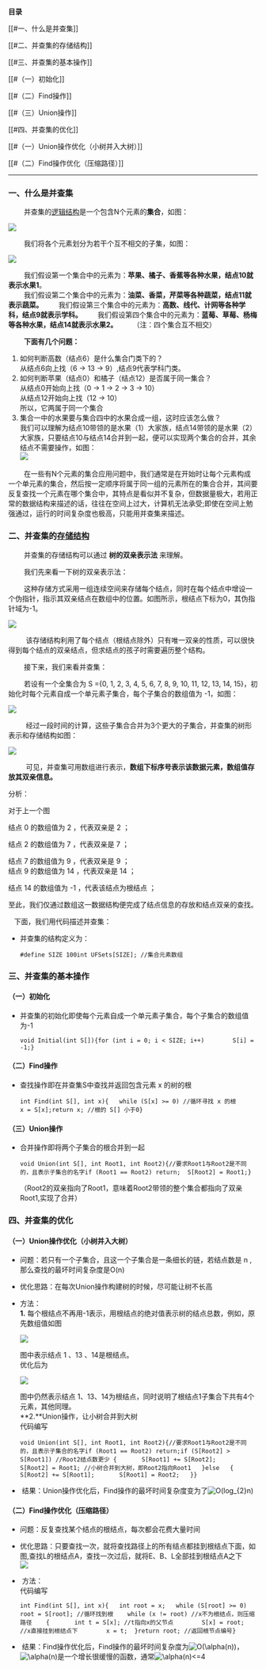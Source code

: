 
**目录**

[[#一、什么是并查集]]

[[#二、并查集的存储结构]]

[[#三、并查集的基本操作]]

[[#（一）初始化]]

[[#（二）Find操作]]

[[#（三）Union操作]]

[[#四、并查集的优化]]

[[#（一）Union操作优化（小树并入大树）]]

[[#（二）Find操作优化（压缩路径）]]

---

### 一、什么是并查集

        并查集的[逻辑结构](https://so.csdn.net/so/search?q=%E9%80%BB%E8%BE%91%E7%BB%93%E6%9E%84&spm=1001.2101.3001.7020)是一个包含N个元素的**集合**，如图：

![](https://i-blog.csdnimg.cn/blog_migrate/cb9e906334ed63191f06b76aef2ab6f7.png)

        我们将各个元素划分为若干个互不相交的子集，如图：

![](https://i-blog.csdnimg.cn/blog_migrate/5a4ac4abefd95e1cc1927cbecd26eee8.png)

        我们假设第一个集合中的元素为：**苹果、橘子、香蕉等各种水果，结点10就表示水果1**。  
        我们假设第二个集合中的元素为：**油菜、香菜，芹菜等各种蔬菜，结点11就表示蔬菜。**        我们假设第三个集合中的元素为：**高数、线代、计网等各种学科，结点9就表示学科。**        我们假设第四个集合中的元素为：**蓝莓、草莓、杨梅等各种水果，结点14就表示水果2。**        （注：四个集合互不相交）

        **下面有几个问题：**

1. 如何判断高数（结点6）是什么集合门类下的？  
    从结点6向上找（6 -> 13 -> 9）,结点9代表学科门类。
2. 如何判断苹果（结点0）和橘子（结点12）是否属于同一集合？  
    从结点0开始向上找（0 -> 1 -> 2 -> 3 -> 10）  
    从结点12开始向上找（12 -> 10）  
    所以，它两属于同一个集合
3. 集合一中的水果要与集合四中的水果合成一组，这时应该怎么做？  
    我们可以理解为结点10带领的是水果（1）大家族，结点14带领的是水果（2）大家族，只要结点10与结点14合并到一起，便可以实现两个集合的合并，其余结点不需要操作，如图：  
    ![](https://i-blog.csdnimg.cn/blog_migrate/78abf2806c110d1a5fb315623f97360b.gif)

        在一些有N个元素的集合应用问题中，我们通常是在开始时让每个元素构成一个单元素的集合，然后按一定顺序将属于同一组的元素所在的集合合并，其间要反复查找一个元素在哪个集合中，其特点是看似并不复杂，但数据量极大，若用正常的数据结构来描述的话，往往在空间上过大，计算机无法承受;即使在空间上勉强通过，运行的时间复杂度也极高，只能用并查集来描述。

### 二、并查集的[存储结构](https://so.csdn.net/so/search?q=%E5%AD%98%E5%82%A8%E7%BB%93%E6%9E%84&spm=1001.2101.3001.7020)

        并查集的存储结构可以通过 **树的双亲表示法** 来理解。

        我们先来看一下树的双亲表示法：

        这种存储方式采用一组连续空间来存储每个结点，同时在每个结点中增设一个伪指针，指示其双亲结点在数组中的位置。如图所示，根结点下标为0，其伪指针域为-1。

![](https://i-blog.csdnimg.cn/blog_migrate/7893b7af36bb2ece04460e8799cdda08.jpeg)

         该存储结构利用了每个结点（根结点除外）只有唯一双亲的性质，可以很快得到每个结点的双亲结点，但求结点的孩子时需要遍历整个结构。

        接下来，我们来看并查集：

        若设有一个全集合为 S ={0, 1, 2, 3, 4, 5, 6, 7, 8, 9, 10, 11, 12, 13, 14, 15}，初始化时每个元素自成一个单元素子集合，每个子集合的数组值为 -1，如图：

![](https://i-blog.csdnimg.cn/blog_migrate/4a54f38caa03c9d34d35f9ec63074866.png)

         经过一段时间的计算，这些子集合合并为3个更大的子集合，并查集的树形表示和存储结构如图：

![](https://i-blog.csdnimg.cn/blog_migrate/6c80d28f0f68538e68df2a1a4641f7e1.png)

         可见，并查集可用数组进行表示，**数组下标序号表示该数据元素，数组值存放其双亲信息。**

分析：

对于上一个图

结点 0 的数组值为 2 ，代表双亲是 2 ；

结点 2 的数组值为 7 ，代表双亲是 7 ；

结点 7 的数组值为 9 ，代表双亲是 9 ；  
结点 9 的数组值为 14 ，代表双亲是 14 ；

结点 14 的数组值为 -1 ，代表该结点为根结点 ；

至此，我们仅通过数组这一数据结构便完成了结点信息的存放和结点双亲的查找。

   下面，我们用代码描述并查集：

- 并查集的结构定义为：
    
    ```
    #define SIZE 100int UFSets[SIZE]; //集合元素数组
    ```
    

### 三、并查集的基本操作

#### （一）初始化

- 并查集的初始化即使每个元素自成一个单元素子集合，每个子集合的数组值为-1
    
    ```
    void Initial(int S[]){for (int i = 0; i < SIZE; i++)		S[i] = -1;}
    ```
    

#### （二）Find操作

- 查找操作即在并查集S中查找并返回包含元素 x 的树的根
    
    ```
    int Find(int S[], int x){	while (S[x] >= 0) //循环寻找 x 的根		x = S[x];return x; //根的 S[] 小于0}
    ```
    

#### （三）Union操作

- 合并操作即将两个子集合的根合并到一起
    
    ```
    void Union(int S[], int Root1, int Root2){//要求Root1与Root2是不同的，且表示子集合的名字if (Root1 == Root2) return;	S[Root2] = Root1;}
    ```
    
    （Root2的双亲指向了Root1，意味着Root2带领的整个集合都指向了双亲Root1,实现了合并）
    

### 四、并查集的优化

#### （一）Union操作优化（小树并入大树）

- 问题：若只有一个子集合，且这一个子集合是一条细长的链，若结点数是 n ,那么查找的最坏时间复杂度是O(n)
- 优化思路：在每次Union操作构建树的时候，尽可能让树不长高
- 方法：  
    **1.** 每个根结点不再用-1表示，用根结点的绝对值表示树的结点总数，例如，原先数组值如图
    
    ![](https://i-blog.csdnimg.cn/blog_migrate/8a3aca4230ff2fe62a50ff254c6362ec.png)
    
    图中表示结点 1 、13 、14是根结点。  
    优化后为
    
    ![](https://i-blog.csdnimg.cn/blog_migrate/62b88b26dd4e05ce0f1d0f7764629ee7.png)
    
    图中仍然表示结点 1、13、14为根结点，同时说明了根结点1子集合下共有4个元素，其他同理。  
    **2.**Union操作，让小树合并到大树  
    代码编写
    
    ```
    void Union(int S[], int Root1, int Root2){//要求Root1与Root2是不同的，且表示子集合的名字if (Root1 == Root2) return;if (S[Root2] > S[Root1]) //Root2结点数更少	{		S[Root1] += S[Root2];		S[Root2] = Root1; //小树合并到大树，即Root2指向Root1	}else	{		S[Root2] += S[Root1];		S[Root1] = Root2;	}}
    ```
    
-  结果：Union操作优化后，Find操作的最坏时间复杂度变为了![O(log_{2}n)](https://latex.csdn.net/eq?O%28log_%7B2%7Dn%29)

#### （二）Find操作优化（压缩路径）

- 问题：反复查找某个结点的根结点，每次都会花费大量时间
- 优化思路：只要查找一次，就将查找路径上的所有结点都挂到根结点下面，如图,查找L的根结点A，查找一次过后，就将E、B、L全部挂到根结点A之下  
    ![](https://i-blog.csdnimg.cn/blog_migrate/b20ccb77cbf0560f17b1bbb4c57ada10.png)
-  方法：  
    代码编写
    
    ```
    int Find(int S[], int x){	int root = x;	while (S[root] >= 0) root = S[root]; //循环找到根	while (x != root) //x不为根结点，则压缩路径	{		int t = S[x]; //t指向x的父节点		S[x] = root; //x直接挂到根结点下		x = t;	}return root; //返回根节点编号}
    ```
    
-  结果：Find操作优化后，Find操作的最坏时间复杂度为![O(\alpha(n))](https://latex.csdn.net/eq?O%28%5Calpha%28n%29%29)，![\alpha(n)](https://latex.csdn.net/eq?%5Calpha%28n%29)是一个增长很缓慢的函数，通常![\alpha(n)](https://latex.csdn.net/eq?%5Calpha%28n%29)<=4